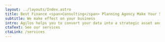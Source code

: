 ```yaml
---
layout: ../layouts/Index.astro
title: Best Finance <span>Consulting</span> Planning Agency Make Your Success
subtitle: We make effect on your business
intro: Agilos helps you to convert your data into a strategic asset and get tootch business insightpOur goal.
ctaText: See our services
ctaLink: /services
---
```


